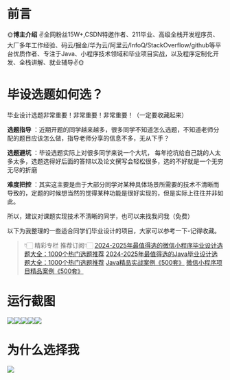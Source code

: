 # 前言

🌞**博主介绍**
✌全网粉丝15W+,CSDN特邀作者、211毕业、高级全栈开发程序员、大厂多年工作经验、码云/掘金/华为云/阿里云/InfoQ/StackOverflow/github等平台优质作者、专注于Java、小程序技术领域和毕业项目实战，以及程序定制化开发、全栈讲解、就业辅导✌🌞

# 毕设选题如何选？

毕业设计选题非常重要！非常重要！非常重要！（一定要收藏起来）

**选题指导** ：近期开题的同学越来越多，很多同学不知道怎么选题，不知道老师分配的题目应该怎么做，指导老师分享的信息不多，无从下手？

**选题避坑** ：毕设选题实际上对很多同学来说一个大坑，
每年挖坑给自己跳的人太多太多，选题选得好后面的答辩以及论文撰写会轻松很多，选的不好就是一个无穷无尽的折磨

**难度把控** ：其实这主要是由于大部分同学对某种具体场景所需要的技术不清晰而导致的，定题的时候想当然的觉得某种功能是很好实现的，但是实际上往往并非如此。

所以，建议对课题实现技术不清晰的同学，也可以来找我问我（免费）

以下为我整理的一些适合同学们毕业设计的项目，大家可以参考一下-记得收藏。

> 👇🏻 精彩专栏 推荐订阅👇🏻
> [2024-2025年最值得选的微信小程序毕业设计选题大全：1000个热门选题推荐](https://www.yuque.com/cxycsx/bve3ul)
> [2024-2025年最值得选的Java毕业设计选题大全：1000个热门选题推荐](https://www.yuque.com/cxycsx/bve3ul)
> [Java精品实战案例《500套》](https://www.yuque.com/cxycsx/bve3ul)
> [微信小程序项目精品案例《500套》](https://www.yuque.com/cxycsx/bve3ul)

# 运行截图

![](http://www.bysj52.com/uploadfile/ueditor/image/202306/%E6%AF%95%E8%AE%BEssm176%E7%94%9F%E6%B4%BB%E7%BC%B4%E8%B4%B9%E7%B3%BB%E7%BB%9F%E5%8F%8A%E7%9B%B8%E5%85%B3%E5%AE%89%E5%85%A8%E6%8A%80%E6%9C%AF%E7%9A%84%E6%AF%95%E4%B8%9A%E8%AE%BE%E8%AE%A1/3.png)![](http://www.bysj52.com/uploadfile/ueditor/image/202306/%E6%AF%95%E8%AE%BEssm176%E7%94%9F%E6%B4%BB%E7%BC%B4%E8%B4%B9%E7%B3%BB%E7%BB%9F%E5%8F%8A%E7%9B%B8%E5%85%B3%E5%AE%89%E5%85%A8%E6%8A%80%E6%9C%AF%E7%9A%84%E6%AF%95%E4%B8%9A%E8%AE%BE%E8%AE%A1/2.png)![](http://www.bysj52.com/uploadfile/ueditor/image/202306/%E6%AF%95%E8%AE%BEssm176%E7%94%9F%E6%B4%BB%E7%BC%B4%E8%B4%B9%E7%B3%BB%E7%BB%9F%E5%8F%8A%E7%9B%B8%E5%85%B3%E5%AE%89%E5%85%A8%E6%8A%80%E6%9C%AF%E7%9A%84%E6%AF%95%E4%B8%9A%E8%AE%BE%E8%AE%A1/1.png)![](http://www.bysj52.com/uploadfile/ueditor/image/202306/%E6%AF%95%E8%AE%BEssm176%E7%94%9F%E6%B4%BB%E7%BC%B4%E8%B4%B9%E7%B3%BB%E7%BB%9F%E5%8F%8A%E7%9B%B8%E5%85%B3%E5%AE%89%E5%85%A8%E6%8A%80%E6%9C%AF%E7%9A%84%E6%AF%95%E4%B8%9A%E8%AE%BE%E8%AE%A1/4.png)![](http://www.bysj52.com/uploadfile/ueditor/image/202306/%E6%AF%95%E8%AE%BEssm176%E7%94%9F%E6%B4%BB%E7%BC%B4%E8%B4%B9%E7%B3%BB%E7%BB%9F%E5%8F%8A%E7%9B%B8%E5%85%B3%E5%AE%89%E5%85%A8%E6%8A%80%E6%9C%AF%E7%9A%84%E6%AF%95%E4%B8%9A%E8%AE%BE%E8%AE%A1/5.png)

# 为什么选择我

![](http://upload.cxycsx.vip/%E6%9C%AA%E5%91%BD%E5%90%8D__2024-09-06+10_52_44.jpg)

